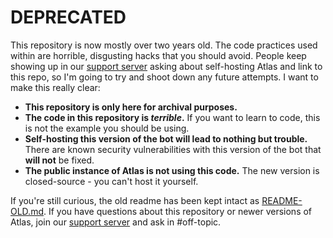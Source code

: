 # DEPRECATED

This repository is now mostly over two years old. The code practices used within are horrible, disgusting hacks that you should avoid. People keep showing up in our [support server](https://atlasbot.xyz/support) asking about self-hosting Atlas and link to this repo, so I'm going to try and shoot down any future attempts. I want to make this really clear:

- **This repository is only here for archival purposes.**
- **The code in this repository is _terrible_.** If you want to learn to code, this is not the example you should be using.
- **Self-hosting this version of the bot will lead to nothing but trouble.** There are known security vulnerabilities with this version of the bot that **will not** be fixed.
- **The public instance of Atlas is **not** using this code.** The new version is closed-source - you can't host it yourself.

If you're still curious, the old readme has been kept intact as [README-OLD.md](./README-OLD.md). If you have questions about this repository or newer versions of Atlas, join our [support server](https://atlasbot.xyz/support) and ask in #off-topic.
